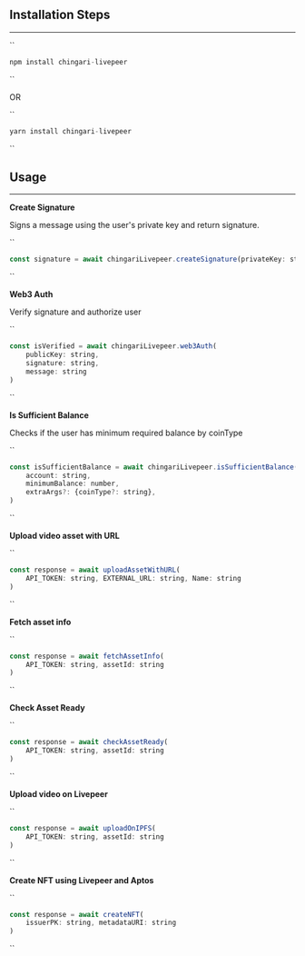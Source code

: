 ## Installation Steps
--------
``
```javascript 
npm install chingari-livepeer
```
``

OR

``
```javascript
yarn install chingari-livepeer
```
``

## Usage
--------
**Create Signature**

Signs a message using the user's private key and return signature.
<br />

``
```javascript
const signature = await chingariLivepeer.createSignature(privateKey: string, message: string)
```
``
<br />


**Web3 Auth**

Verify signature and authorize user
<br />

``
```javascript
const isVerified = await chingariLivepeer.web3Auth(
    publicKey: string, 
    signature: string, 
    message: string
)
```
``
<br />


**Is Sufficient Balance**

Checks if the user has minimum required balance by coinType
<br />

``
```javascript
const isSufficientBalance = await chingariLivepeer.isSufficientBalance(
    account: string, 
    minimumBalance: number,
    extraArgs?: {coinType?: string},
)
```
``
<br />


**Upload video asset with URL**

``
```javascript
const response = await uploadAssetWithURL(
    API_TOKEN: string, EXTERNAL_URL: string, Name: string
)
```
``
<br />


**Fetch asset info**

``
```javascript
const response = await fetchAssetInfo(
    API_TOKEN: string, assetId: string
)
```
``
<br />


**Check Asset Ready**

``
```javascript
const response = await checkAssetReady(
    API_TOKEN: string, assetId: string
)
```
``
<br />


**Upload video on Livepeer**


``
```javascript
const response = await uploadOnIPFS(
    API_TOKEN: string, assetId: string
)
```
``
<br />


**Create NFT using Livepeer and Aptos**


``
```javascript
const response = await createNFT(
    issuerPK: string, metadataURI: string
)
```
``
